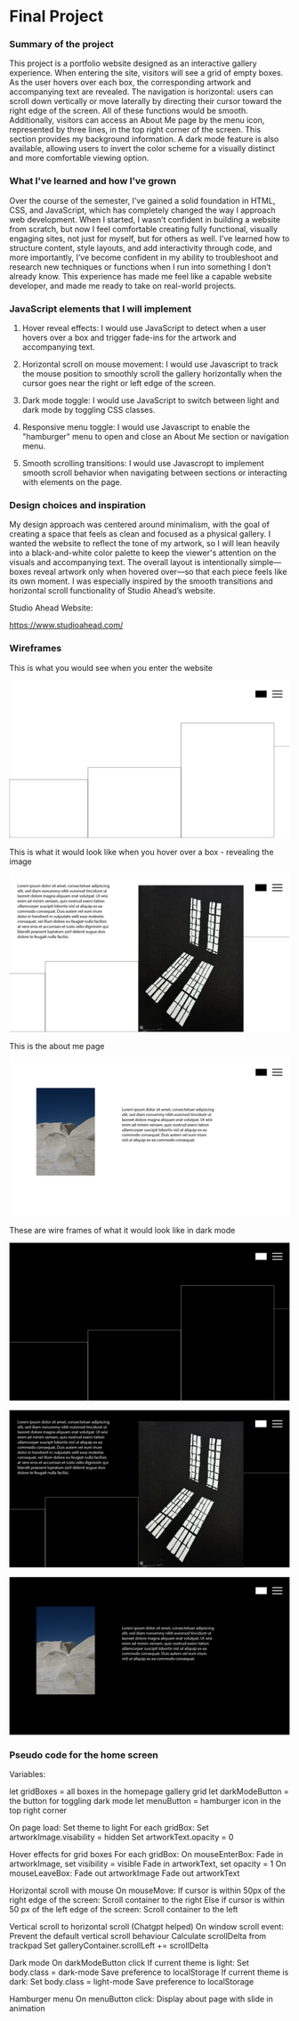 # Final Project

### Summary of the project 

This project is a portfolio website designed as an interactive gallery experience. When entering the site, visitors will see a grid of empty boxes. As the user hovers over each box, the corresponding artwork and accompanying text are revealed. The navigation is horizontal: users can scroll down vertically or move laterally by directing their cursor toward the right edge of the screen. All of these functions would be smooth. Additionally, visitors can access an About Me page by the menu icon, represented by three lines, in the top right corner of the screen. This section provides my background information. A dark mode feature is also available, allowing users to invert the color scheme for a visually distinct and more comfortable viewing option.

### What I've learned and how I've grown

Over the course of the semester, I’ve gained a solid foundation in HTML, CSS, and JavaScript, which has completely changed the way I approach web development. When I started, I wasn’t confident in building a website from scratch, but now I feel comfortable creating fully functional, visually engaging sites, not just for myself, but for others as well. I’ve learned how to structure content, style layouts, and add interactivity through code, and more importantly, I’ve become confident in my ability to troubleshoot and research new techniques or functions when I run into something I don’t already know. This experience has made me feel like a capable website developer, and made me ready to take on real-world projects.

### JavaScript elements that I will implement 

1. Hover reveal effects: I would use JavaScript to detect when a user hovers over a box and trigger fade-ins for the artwork and accompanying text.

2. Horizontal scroll on mouse movement: I would use Javascript to track the mouse position to smoothly scroll the gallery horizontally when the cursor goes near the right or left edge of the screen.

3. Dark mode toggle: I would use JavaScript to switch between light and dark mode by toggling CSS classes.

4. Responsive menu toggle: I would use Javascript to enable the "hamburger" menu to open and close an About Me section or navigation menu.

5. Smooth scrolling transitions: I would use Javascropt to implement smooth scroll behavior when navigating between sections or interacting with elements on the page.

### Design choices and inspiration 

My design approach was centered around minimalism, with the goal of creating a space that feels as clean and focused as a physical gallery. I wanted the website to reflect the tone of my artwork, so I will lean heavily into a black-and-white color palette to keep the viewer's attention on the visuals and accompanying text. The overall layout is intentionally simple—boxes reveal artwork only when hovered over—so that each piece feels like its own moment. I was especially inspired by the smooth transitions and horizontal scroll functionality of Studio Ahead’s website. 

Studio Ahead Website:

https://www.studioahead.com/ 

### Wireframes

This is what you would see when you enter the website 

![Home Page ](./final-01.png)

This is what it would look like when you hover over a box - revealing the image 

![Home Page ](./final-02.png)

This is the about me page 

![About me ](./final-03.png)

These are wire frames of what it would look like in dark mode 

![Dark Mode](./final-04.png)

![Dark Mode](./final-05.png)

![Dark Mode](./final-06.png)

### Pseudo code for the home screen

Variables:

let gridBoxes = all boxes in the homepage gallery grid 
let darkModeButton = the button for toggling dark mode
let menuButton = hamburger icon in the top right corner 

On page load:
Set theme to light 
For each gridBox:
    Set artworkImage.visability = hidden 
    Set artworkText.opacity = 0

Hover effects for grid boxes 
For each gridBox:
    On mouseEnterBox:
        Fade in artworkImage, set visibility = visible
        Fade in artworkText, set opacity = 1
    On mouseLeaveBox:
        Fade out artworkImage 
        Fade out artworkText

Horizontal scroll with mouse 
On mouseMove:
    If cursor is within 50px of the right edge of the screen:
        Scroll container to the right 
    Else if cursor is within 50 px of the left edge of the screen:
        Scroll container to the left 

Vertical scroll to horizontal scroll (Chatgpt helped)
On window scroll event:
    Prevent the default vertical scroll behaviour 
    Calculate scrollDelta from trackpad
    Set galleryContainer.scrollLeft += scrollDelta 

Dark mode 
On darkModeButton click
    If current theme is light:
        Set body.class = dark-mode
        Save preference to localStorage
    If current theme is dark:
        Set body.class = light-mode
        Save preference to localStorage

Hamburger menu 
On menuButton click:
    Display about page with slide in animation 

